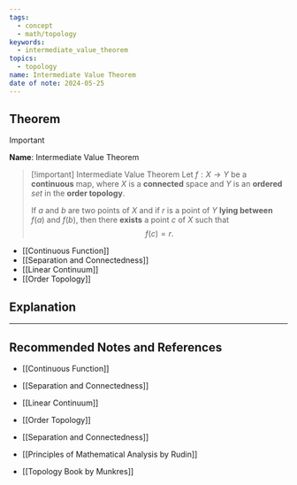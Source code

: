 ```yaml
---
tags:
  - concept
  - math/topology
keywords:
  - intermediate_value_theorem
topics:
  - topology
name: Intermediate Value Theorem
date of note: 2024-05-25
---
```


## Theorem

>[!important]
>**Name**: Intermediate Value Theorem

>[!important] Intermediate Value Theorem
>Let $f : X \rightarrow Y$ be a **continuous** map, where $X$ is a **connected** space and $Y$ is an **ordered** *set* in the **order topology**. 
>
>If $a$ and $b$ are two points of $X$ and if $r$ is a point of $Y$ **lying between** $f(a)$ and $f(b)$, then there **exists** a point $c$ of $X$ such that $$f(c) = r.$$

- [[Continuous Function]]
- [[Separation and Connectedness]]
- [[Linear Continuum]]
- [[Order Topology]]



## Explanation





-----------
##  Recommended Notes and References

- [[Continuous Function]]
- [[Separation and Connectedness]]
- [[Linear Continuum]]
- [[Order Topology]]



- [[Separation and Connectedness]]

- [[Principles of Mathematical Analysis by Rudin]] 
- [[Topology Book by Munkres]]